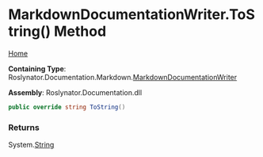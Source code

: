 <a name="_top"></a>

# MarkdownDocumentationWriter\.ToString\(\) Method

[Home](../../../../../README.md#_top)

**Containing Type**: Roslynator\.Documentation\.Markdown\.[MarkdownDocumentationWriter](../README.md#_top)

**Assembly**: Roslynator\.Documentation\.dll

```csharp
public override string ToString()
```

### Returns

System\.[String](https://docs.microsoft.com/en-us/dotnet/api/system.string)

